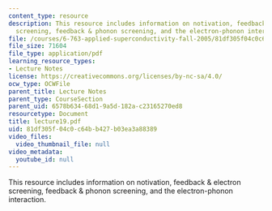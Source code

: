 ```yaml
---
content_type: resource
description: This resource includes information on notivation, feedback & electron
  screening, feedback & phonon screening, and the electron-phonon interaction.
file: /courses/6-763-applied-superconductivity-fall-2005/81df305f04c0c64bb427b03ea3a88389_lecture19.pdf
file_size: 71604
file_type: application/pdf
learning_resource_types:
- Lecture Notes
license: https://creativecommons.org/licenses/by-nc-sa/4.0/
ocw_type: OCWFile
parent_title: Lecture Notes
parent_type: CourseSection
parent_uid: 6578b634-68d1-9a5d-182a-c23165270ed8
resourcetype: Document
title: lecture19.pdf
uid: 81df305f-04c0-c64b-b427-b03ea3a88389
video_files:
  video_thumbnail_file: null
video_metadata:
  youtube_id: null
---
```

This resource includes information on notivation, feedback & electron screening, feedback & phonon screening, and the electron-phonon interaction.